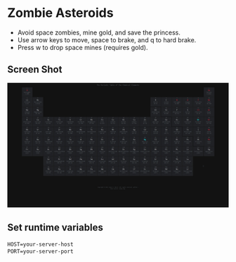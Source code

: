 # Zombie Asteroids
- Avoid space zombies, mine gold, and save the princess.
- Use arrow keys to move, space to brake, and q to hard brake.
- Press w to drop space mines (requires gold).

## Screen Shot
  <img src="https://github.com/jamesbaroi/images/blob/master/periodic-table.jpg" alt="Periodic Table Screen Shot">

## Set runtime variables
    HOST=your-server-host
    PORT=your-server-port